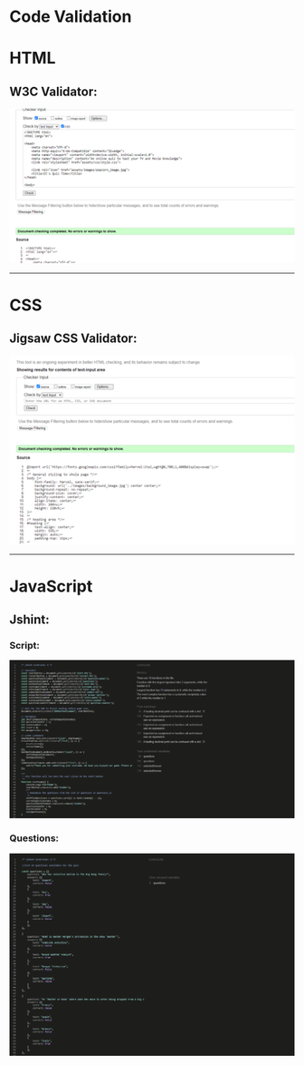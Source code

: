 # Code Validation

# HTML

## W3C Validator:
![HTML](images/validation/HTML_Checker_screenshot.PNG)
***

# CSS

## Jigsaw CSS Validator:
![CSS](images/validation/CSS_checker_screenshot.PNG)
***

# JavaScript

## Jshint:
### Script:
![SCRIPT](images/validation/JShint_script_screenshot.PNG)

### Questions:
![QUESTIONS](images/validation/JShint_questions_screenshot.PNG)

